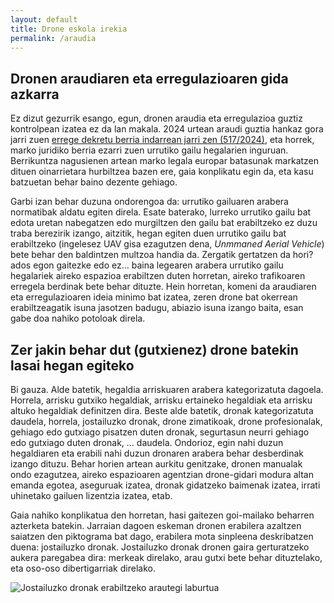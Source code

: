 ```yaml
---
layout: default
title: Drone eskola irekia
permalink: /araudia
---
```


<h2 class="project-tagline"> Dronen araudiaren eta erregulazioaren gida azkarra</h2>

Ez dizut gezurrik esango, egun, dronen araudia eta erregulazioa guztiz kontrolpean izatea ez da lan makala. 2024 urtean araudi guztia hankaz gora jarri zuen <a href="https://www.boe.es/diario_boe/txt.php?id=BOE-A-2024-11377" target="_blank"> errege dekretu berria indarrean jarri zen (517/2024)</a>, eta horrek,
marko juridiko berria ezarri zuen urrutiko gailu hegalarien inguruan. Berrikuntza nagusienen artean marko legala europar batasunak markatzen dituen oinarrietara hurbiltzea bazen ere, gaia konplikatu egin da, eta kasu batzuetan behar baino dezente gehiago.

Garbi izan behar duzuna ondorengoa da: urrutiko gailuaren arabera normatibak aldatu egiten direla. Esate baterako, lurreko urrutiko gailu bat edota uretan nabegatzen edo murgiltzen den gailu bat erabiltzeko ez duzu traba berezirik izango, aitzitik, hegan egiten duen urrutiko gailu bat erabiltzeko (ingelesez UAV gisa ezagutzen dena, <i>Unmmaned Aerial Vehicle</i>) bete behar den baldintzen multzoa handia da. Zergatik gertatzen da hori? ados egon gaitezke edo ez... baina legearen arabera urrutiko gailu hegalariek aireko espazioa erabiltzen duten horretan, aireko trafikoaren erregela berdinak bete behar dituzte. Hein horretan, komeni da araudiaren eta erregulazioaren ideia minimo bat izatea, zeren drone bat okerrean erabiltzeagatik isuna jasotzen badugu, abiazio isuna izango baita, esan gabe doa nahiko potoloak direla.

<h2 class="project-tagline"> Zer jakin behar dut (gutxienez) drone batekin lasai hegan egiteko</h2>

Bi gauza. Alde batetik, hegaldia arriskuaren arabera kategorizatuta dagoela. Horrela, arrisku gutxiko hegaldiak, arrisku ertaineko hegaldiak eta arrisku altuko hegaldiak definitzen dira. Beste alde batetik, dronak kategorizatuta daudela, horrela, jostailuzko dronak, drone zimatikoak, drone profesionalak, gehiago edo gutxiago pisatzen duten dronak, segurtasun neurri gehiago edo gutxiago duten dronak, ... daudela. Ondorioz, egin nahi duzun hegaldiaren eta erabili nahi duzun dronaren arabera behar desberdinak izango dituzu. Behar horien artean aurkitu genitzake, dronen manualak ondo ezagutzea, aireko espazioaren agentzian drone-gidari modura altan emanda egotea, aseguruak izatea, dronak gidatzeko baimenak izatea, irrati uhinetako gailuen lizentzia izatea, etab.

Gaia nahiko konplikatua den horretan, hasi gaitezen goi-mailako beharren azterketa batekin. Jarraian dagoen eskeman dronen erabilera azaltzen saiatzen den piktograma bat dago, erabilera mota sinpleena deskribatzen duena: jostailuzko dronak. Jostailuzko dronak dronen gaira gerturatzeko aukera paregabea dira: merkeak direlako, arau gutxi bete behar dituztelako, eta oso-oso dibertigarriak direlako.

<img class="xournal-image" src="{{ site.baseurl }}/assets/img/arauak/piktograma_araudia_erregulazioa.png-1.png" alt="Jostailuzko dronak erabiltzeko arautegi laburtua" />






